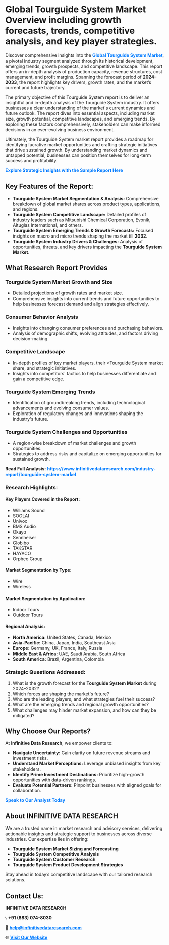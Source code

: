 <h1>Global Tourguide System Market Overview including growth forecasts, trends, competitive analysis, and key player strategies.</h1>
<p>
Discover comprehensive insights into the 
<a href="https://www.infinitivedataresearch.com/industry-report/tourguide-system-market" rel="dofollow" style="color: #007BFF; text-decoration: none;"><strong>Global Tourguide System Market</strong></a>, a pivotal industry segment analyzed through its historical development, emerging trends, growth prospects, and competitive landscape. This report offers an in-depth analysis of production capacity, revenue structures, cost management, and profit margins. Spanning the forecast period of <strong>2024–2033</strong>, the report highlights key drivers, growth rates, and the market’s current and future trajectory.
</p>
<p>
The primary objective of this Tourguide System report is to deliver an insightful and in-depth analysis of the Tourguide System industry. It offers businesses a clear understanding of the market's current dynamics and future outlook. The report dives into essential aspects, including market size, growth potential, competitive landscapes, and emerging trends. By exploring these factors comprehensively, stakeholders can make informed decisions in an ever-evolving business environment.
</p>
<p>
Ultimately, the Tourguide System market report provides a roadmap for identifying lucrative market opportunities and crafting strategic initiatives that drive sustained growth. By understanding market dynamics and untapped potential, businesses can position themselves for long-term success and profitability.
</p>
<p>
<a href="https://www.infinitivedataresearch.com/request-sample/reportId=107067" style="color: #007BFF; text-decoration: none;"><strong>Explore Strategic Insights with the Sample Report Here</strong></a>
</p>

<h2>Key Features of the Report:</h2>
<ul>
<li><strong>Tourguide System Market Segmentation & Analysis:</strong> Comprehensive breakdown of global market shares across product types, applications, and regions.</li>
<li><strong>Tourguide System Competitive Landscape:</strong> Detailed profiles of industry leaders such as Mitsubishi Chemical Corporation, Evonik, Altuglas International, and others.</li>
<li><strong>Tourguide System Emerging Trends & Growth Forecasts:</strong> Focused insights on macro and micro trends shaping the market till <strong>2032</strong>.</li>
<li><strong>Tourguide System Industry Drivers & Challenges:</strong> Analysis of opportunities, threats, and key drivers impacting the <strong>Tourguide System Market</strong>.</li>
</ul>

<h2>What Research Report Provides</h2>
<h3>Tourguide System Market Growth and Size</h3>
<ul>
<li>Detailed projections of growth rates and market size.</li>
<li>Comprehensive insights into current trends and future opportunities to help businesses forecast demand and align strategies effectively.</li>
</ul>

<h3>Consumer Behavior Analysis</h3>
<ul>
<li>Insights into changing consumer preferences and purchasing behaviors.</li>
<li>Analysis of demographic shifts, evolving attitudes, and factors driving decision-making.</li>
</ul>

<h3>Competitive Landscape</h3>
<ul>
<li>In-depth profiles of key market players, their >Tourguide System market share, and strategic initiatives.</li>
<li>Insights into competitors' tactics to help businesses differentiate and gain a competitive edge.</li>
</ul>

<h3>Tourguide System Emerging Trends</h3>
<ul>
<li>Identification of groundbreaking trends, including technological advancements and evolving consumer values.</li>
<li>Exploration of regulatory changes and innovations shaping the industry's future.</li>
</ul>

<h3>Tourguide System Challenges and Opportunities</h3>
<ul>
<li>A region-wise breakdown of market challenges and growth opportunities.</li>
<li>Strategies to address risks and capitalize on emerging opportunities for sustained growth.</li>
</ul>
<p><strong>Read Full Analysis:</strong> <a href="https://www.infinitivedataresearch.com/industry-report/tourguide-system-market" rel="dofollow" style="color: #007BFF; text-decoration: none;"><strong>https://www.infinitivedataresearch.com/industry-report/tourguide-system-market</strong></a></p>
<h3>Research Highlights:</h3>
<h4>Key Players Covered in the Report:</h4>
<ul><li>Williams Sound</li><li>SOOLAI</li><li>Univox</li><li>BMS Audio</li><li>Okayo</li><li>Sennheiser</li><li>Globibo</li><li>TAKSTAR</li><li>HAYACO</li><li>Orpheo Group</li></ul>
<h4>Market Segmentation by Type:</h4>
<ul><li>Wire</li><li>Wireless</li></ul>
<h4>Market Segmentation by Application:</h4>
<ul><li>Indoor Tours</li><li>Outdoor Tours</li></ul>

<h4>Regional Analysis:</h4>
<ul>
<li><strong>North America:</strong> United States, Canada, Mexico</li>
<li><strong>Asia-Pacific:</strong> China, Japan, India, Southeast Asia</li>
<li><strong>Europe:</strong> Germany, UK, France, Italy, Russia</li>
<li><strong>Middle East & Africa:</strong> UAE, Saudi Arabia, South Africa</li>
<li><strong>South America:</strong> Brazil, Argentina, Colombia</li>
</ul>

<h3>Strategic Questions Addressed:</h3>
<ol>
<li>What is the growth forecast for the <strong>Tourguide System Market</strong> during 2024–2032?</li>
<li>Which forces are shaping the market's future?</li>
<li>Who are the leading players, and what strategies fuel their success?</li>
<li>What are the emerging trends and regional growth opportunities?</li>
<li>What challenges may hinder market expansion, and how can they be mitigated?</li>
</ol>

<h2>Why Choose Our Reports?</h2>
<p>At <strong>Infinitive Data Research</strong>, we empower clients to:</p>
<ul>
<li><strong>Navigate Uncertainty:</strong> Gain clarity on future revenue streams and investment risks.</li>
<li><strong>Understand Market Perceptions:</strong> Leverage unbiased insights from key stakeholders.</li>
<li><strong>Identify Prime Investment Destinations:</strong> Prioritize high-growth opportunities with data-driven rankings.</li>
<li><strong>Evaluate Potential Partners:</strong> Pinpoint businesses with aligned goals for collaboration.</li>
</ul>
<p><a href="https://www.infinitivedataresearch.com/industry-report/tourguide-system-market" rel="dofollow" style="color: #007BFF; text-decoration: none;"><strong>Speak to Our Analyst Today</strong></a></p>

<h2>About INFINITIVE DATA RESEARCH</h2>
<p>We are a trusted name in market research and advisory services, delivering actionable insights and strategic support to businesses across diverse industries. Our expertise lies in offering:</p>
<ul>
<li><strong>Tourguide System Market Sizing and Forecasting</strong></li>
<li><strong>Tourguide System Competitive Analysis</strong></li>
<li><strong>Tourguide System Customer Research</strong></li>
<li><strong>Tourguide System Product Development Strategies</strong></li>
</ul>
<p>Stay ahead in today’s competitive landscape with our tailored research solutions.</p>

<h2>Contact Us:</h2>
<p><strong>INFINITIVE DATA RESEARCH</strong></p>
<p>📞 <strong>+91 (883) 074-8030</strong></p>
<p>📧 <strong><a href="mailto:help@infinitivedataresearch.com" style="color: #007BFF;">help@infinitivedataresearch.com</a></strong></p>
<p>🌐 <strong><a href="https://www.infinitivedataresearch.com" rel="dofollow" style="color: #007BFF;">Visit Our Website</a></strong></p>